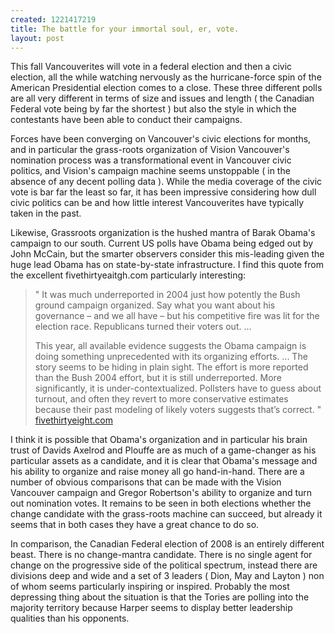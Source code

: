 ```yaml
--- 
created: 1221417219
title: The battle for your immortal soul, er, vote.
layout: post
---
```

<p>This fall Vancouverites will vote in a federal election and then a civic election, all the while watching nervously as the hurricane-force spin of the American Presidential election comes to a close. These three different polls are all very different in terms of size and issues and length ( the Canadian Federal vote being by far the shortest ) but also the style in which the contestants have been able to conduct their campaigns.</p>
<p>Forces have been converging on Vancouver's civic elections for months, and in particular the grass-roots organization of Vision Vancouver's nomination process was a transformational event in Vancouver civic politics, and Vision's campaign machine seems unstoppable ( in the absence of any decent polling data ). While the media coverage of the civic vote is bar far the least so far, it has been impressive considering how dull civic politics can be and how little interest Vancouverites have typically taken in the past.</p>
<p>Likewise, Grassroots organization is the hushed mantra of Barak Obama's campaign to our south. Current US polls have Obama being edged out by John McCain, but the smarter observers consider this mis-leading given the huge lead Obama has on state-by-state infrastructure. I find this quote from the excellent fivethirtyeaitgh.com particularly interesting:</p>
<blockquote>
  <p>" It was much underreported in 2004 just how potently the Bush ground campaign organized. Say what you want about his governance – and we all have – but his competitive fire was lit for the election race. Republicans turned their voters out. ...</p>

  <p>This year, all available evidence suggests the Obama campaign is doing something unprecedented with its organizing efforts. ... The story seems to be hiding in plain sight. The effort is more reported than the Bush 2004 effort, but it is still underreported. More significantly, it is under-contextualized. Pollsters have to guess about turnout, and often they revert to more conservative estimates because their past modeling of likely voters suggests that’s correct. " <a href="http://www.fivethirtyeight.com/2008/09/on-road-battleground-states-of-america.html">fivethirtyeight.com</a></p>
</blockquote>
<p>I think it is possible that Obama's organization and in particular his brain trust of Davids Axelrod and Plouffe are as much of a game-changer as his particular assets as a candidate, and it is clear that Obama's message and his ability to organize and raise money all go hand-in-hand. There are a number of obvious comparisons that can be made with the Vision Vancouver campaign and Gregor Robertson's ability to organize and turn out nomination votes. It remains to be seen in both elections whether the change candidate with the grass-roots machine can succeed, but already it seems that in both cases they have a great chance to do so.</p>
<p>In comparison, the Canadian Federal election of 2008 is an entirely different beast. There is no change-mantra candidate. There is no single agent for change on the progressive side of the political spectrum, instead there are divisions deep and wide and a set of 3 leaders ( Dion, May and Layton ) non of whom seems particularly inspiring or inspired. Probably the most depressing thing about the situation is that the Tories are polling into the majority territory because Harper seems to display better leadership qualities than his opponents.</p>
